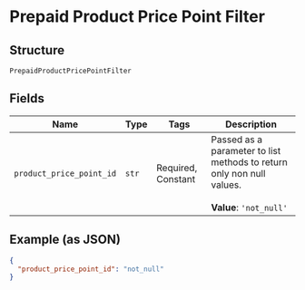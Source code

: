 
# Prepaid Product Price Point Filter

## Structure

`PrepaidProductPricePointFilter`

## Fields

| Name | Type | Tags | Description |
|  --- | --- | --- | --- |
| `product_price_point_id` | `str` | Required, Constant | Passed as a parameter to list methods to return only non null values.<br><br>**Value**: `'not_null'` |

## Example (as JSON)

```json
{
  "product_price_point_id": "not_null"
}
```

